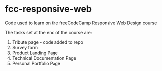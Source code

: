 # fcc-responsive-web
Code used to learn on the freeCodeCamp Responsive Web Design course

The tasks set at the end of the course are:

1. Tribute page - code added to repo
2. Survey form
3. Product Landing Page
4. Technical Documentation Page
5. Personal Portfolio Page

